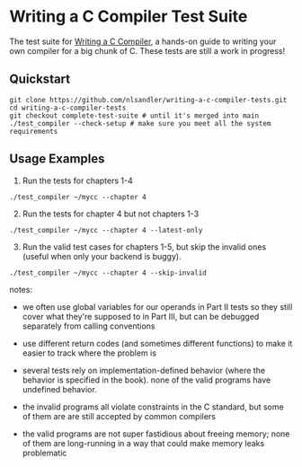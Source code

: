 # Writing a C Compiler Test Suite

The test suite for [Writing a C Compiler](https://nostarch.com/writing-c-compiler), a hands-on guide to writing your own compiler for a big chunk of C. These tests are still a work in progress!

## Quickstart

```
git clone https://github.com/nlsandler/writing-a-c-compiler-tests.git
cd writing-a-c-compiler-tests
git checkout complete-test-suite # until it's merged into main
./test_compiler --check-setup # make sure you meet all the system requirements
```

## Usage Examples


1. Run the tests for chapters 1-4
```
./test_compiler ~/mycc --chapter 4
```

2. Run the tests for chapter 4 but not chapters 1-3

```
./test_compiler ~/mycc --chapter 4 --latest-only
```

3. Run the valid test cases for chapters 1-5, but skip the invalid ones (useful when only your backend is buggy).

```
./test_compiler ~/mycc --chapter 4 --skip-invalid
```


notes:

- we often use global variables for our operands in Part II tests so they still cover what they're supposed to in Part III, but can be debugged separately from calling conventions

- use different return codes (and sometimes different functions) to make it easier to track where the problem is

- several tests rely on implementation-defined behavior (where the behavior is specified in the book). none of the valid programs have undefined behavior. 

- the invalid programs all violate constraints in the C standard, but some of them are are still accepted by common compilers

- the valid programs are not super fastidious about freeing memory; none of them are long-running in a way that could make memory leaks problematic
